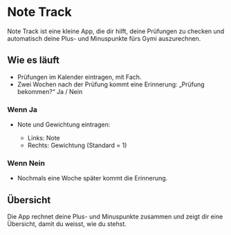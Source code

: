 # Note Track

Note Track ist eine kleine App, die dir hilft, deine Prüfungen zu checken und automatisch deine Plus- und Minuspunkte fürs Gymi auszurechnen.

## Wie es läuft

* Prüfungen im Kalender eintragen, mit Fach.
* Zwei Wochen nach der Prüfung kommt eine Erinnerung:
  „Prüfung bekommen?“ Ja / Nein

### Wenn Ja

* Note und Gewichtung eintragen:

  * Links: Note
  * Rechts: Gewichtung (Standard = 1)

### Wenn Nein

* Nochmals eine Woche später kommt die Erinnerung.

## Übersicht

Die App rechnet deine Plus- und Minuspunkte zusammen und zeigt dir eine Übersicht, damit du weisst, wie du stehst.
